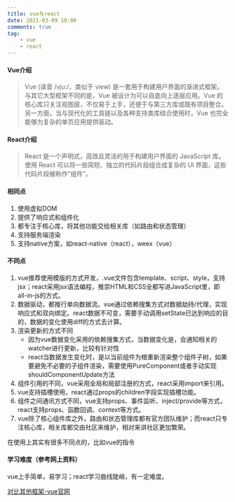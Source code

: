 ```yaml
---
title: vue与react
date: 2021-03-09 10:00
comments: true
tag:
    - vue
    - react
---
```


#### Vue介绍
> Vue (读音 /vjuː/，类似于 view) 是一套用于构建用户界面的渐进式框架。与其它大型框架不同的是，Vue 被设计为可以自底向上逐层应用。Vue 的核心库只关注视图层，不仅易于上手，还便于与第三方库或既有项目整合。另一方面，当与现代化的工具链以及各种支持类库结合使用时，Vue 也完全能够为复杂的单页应用提供驱动。
#### React介绍
> React 是一个声明式，高效且灵活的用于构建用户界面的 JavaScript 库。使用 React 可以将一些简短、独立的代码片段组合成复杂的 UI 界面，这些代码片段被称作“组件”。
<!-- more -->
#### 相同点
1. 使用虚拟DOM
2. 提供了响应式和组件化
3. 都专注于核心库，将其他功能交给相关库（如路由和状态管理）
4. 支持服务端渲染
5. 支持native方案，如react-native（react），weex（vue）

#### 不同点
1. vue推荐使用模版的方式开发，.vue文件包含template、script、style，支持jsx；react采用jsx语法编程，推崇HTML和CSS全都写进JavaScript里，即all-in-js的方式。
2. 数据驱动，都推行单向数据流。vue通过依赖搜集方式对数据劫持/代理，实现响应式和双向绑定。react数据不可变，需要手动调用setState已达到响应的目的，数据的变化使用diff的方式去计算。
3. 渲染更新的方式不同
    + 因为vue数据变化采用的依赖搜集方式，当数据变化是，会通知相关的watcher进行更新，比较有针对性
    + react当数据发生变化时，是以当前组件为根重新渲染整个组件子树，如果要避免不必要的子组件渲染，需要使用PureComponent或者手动实现shouldComponentUpdate方法
4. 组件引用的不同，vue采用全局和局部注册的方式，react采用import来引用。
5. vue支持插槽使用，react通过props的children字段实现插槽功能。
6. 组件之间通讯方式不同，vue支持props、事件监听、inject/provide等方式，react支持props、函数回调、context等方式。
7. vue除了核心组件库之外，路由和状态管理库都有官方团队维护；而react只专注核心库，相关库都交由社区来维护，相对来讲社区更加繁荣。

在使用上其实有很多不同点的，比如vue的指令

#### 学习难度（参考网上资料）
vue上手简单，易学习；react学习曲线陡峭，有一定难度。


[对比其他框架-vue官网](https://cn.vuejs.org/v2/guide/comparison.html)